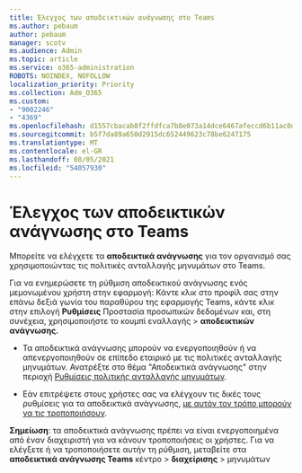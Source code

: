 ```yaml
---
title: Έλεγχος των αποδεικτικών ανάγνωσης στο Teams
ms.author: pebaum
author: pebaum
manager: scotv
ms.audience: Admin
ms.topic: article
ms.service: o365-administration
ROBOTS: NOINDEX, NOFOLLOW
localization_priority: Priority
ms.collection: Adm_O365
ms.custom:
- "9002246"
- "4369"
ms.openlocfilehash: d1557cbacab8f2ffdfca7b8e073a14dce6467afeccd6b11ac0da3ce556e1fa3f
ms.sourcegitcommit: b5f7da89a650d2915dc652449623c78be6247175
ms.translationtype: MT
ms.contentlocale: el-GR
ms.lasthandoff: 08/05/2021
ms.locfileid: "54057930"
---
```

# <a name="controlling-read-receipts-in-teams"></a>Έλεγχος των αποδεικτικών ανάγνωσης στο Teams

Μπορείτε να ελέγχετε τα **αποδεικτικά ανάγνωσης** για τον οργανισμό σας χρησιμοποιώντας τις πολιτικές ανταλλαγής μηνυμάτων στο Teams.

Για να ενημερώσετε τη ρύθμιση αποδεικτικού ανάγνωσης ενός μεμονωμένου χρήστη στην εφαρμογή: Κάντε κλικ στο προφίλ σας στην επάνω δεξιά γωνία του παραθύρου της εφαρμογής Teams, κάντε κλικ στην επιλογή **Ρυθμίσεις** Προστασία προσωπικών δεδομένων και, στη συνέχεια, χρησιμοποιήστε το κουμπί εναλλαγής  >   **αποδεικτικών ανάγνωσης.**

- Τα αποδεικτικά ανάγνωσης μπορούν να ενεργοποιηθούν ή να απενεργοποιηθούν σε επίπεδο εταιρικό με τις πολιτικές ανταλλαγής μηνυμάτων. Ανατρέξτε στο θέμα "Αποδεικτικά ανάγνωσης" στην περιοχή [Ρυθμίσεις πολιτικής ανταλλαγής μηνυμάτων](https://docs.microsoft.com/microsoftteams/messaging-policies-in-teams#messaging-policy-settings).

- Εάν επιτρέψετε στους χρήστες σας να ελέγχουν τις δικές τους ρυθμίσεις για τα αποδεικτικά ανάγνωσης, [με αυτόν τον τρόπο μπορούν να τις τροποποιήσουν](https://docs.microsoft.com/microsoftteams/messaging-policies-in-teams#messaging-policy-settings). 

**Σημείωση**: τα αποδεικτικά ανάγνωσης πρέπει να είναι ενεργοποιημένα από έναν διαχειριστή για να κάνουν τροποποιήσεις οι χρήστες. Για να ελέγξετε ή να τροποποιήσετε αυτήν τη ρύθμιση, μεταβείτε στα **αποδεικτικά ανάγνωσης Teams** κέντρο >  **διαχείρισης**  >   μηνυμάτων

